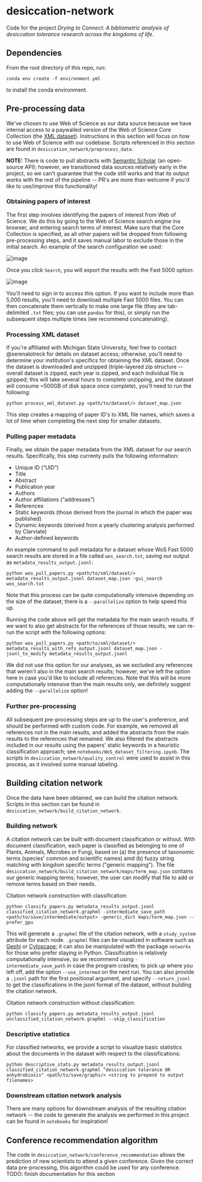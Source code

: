 # desiccation-network
Code for the project *Drying to Connect: A bibliometric analysis of desiccation tolerance research across the kingdoms of life*.

## Dependencies
From the root directory of this repo, run:
```
conda env create -f environment.yml
```
to install the conda environment.

## Pre-processing data
We've chosen to use Web of Science as our data source because we have internal access to a paywalled version of the Web of Science Core Collection (the [XML dataset](https://clarivate.libguides.com/rawdata)). Instructions in this section will focus on how to use Web of Science with our codebase. Scripts referenced in this section are found in `desiccation_network/preprocess_data`.

**NOTE:** There is code to pull abstracts with [Semantic Scholar](semanticscholar.org) (an open-source API); however, we transitioned data sources relatively early in the project, so we can't guarantee that the code still works and that its output works with the rest of the pipeline -- PR's are more than welcome if you'd like to use/improve this functionality!

### Obtaining papers of interest
The first step involves identifying the papers of interest from Web of Science. We do this by going to the Web of Science search engine ina  browser, and entering search terms of interest. Make sure that the Core Collection is specified, as all other papers will be dropped from following pre-processing steps, and it saves manual labor to exclude those in the initial search. An example of the search configuration we used:

![image](https://github.com/serenalotreck/desiccation-network/assets/41377532/333d11b4-78d8-45f2-8c7b-c044d2aee6bb)

Once you click `Search`, you will export the results with the Fast 5000 option:

![image](https://github.com/serenalotreck/desiccation-network/assets/41377532/be07aa5e-65b2-4a69-9e47-d961d8ddfbf7)

You'll need to sign in to access this option. If you want to include more than 5,000 results, you'll need to download multiple Fast 5000 files. You can then concatenate them vertically to make one large file (they are tab-delimited `.txt` files; you can use `pandas` for this), or simply run the subsequent steps multiple times (we recommend concatenating).

### Processing XML dataset
If you're affiliated with Michigan State University, feel free to contact @serenalotreck for details on dataset access; otherwise, you'll need to determine your institution's specifics for obtaining the XML dataset. Once the dataset is downloaded and unzipped (triple-layered zip structure -- overall dataset is zipped, each year is zipped, and each individual file is gzipped; this will take several hours to complete unzipping, and the dataset will consume ~500GB of disk space once complete), you'll need to run the following:

```
python process_xml_dataset.py <path/to/dataset/> dataset_map.json
```
This step creates a mapping of paper ID's to XML file names, which saves a lot of time when completing the next step for smaller datasets.

### Pulling paper metadata

Finally, we obtain the paper metadata from the XML dataset for our search results. Specifically, this step currenty pulls the following information:
* Unique ID (“UID”)
* Title
* Abstract
* Publication year
* Authors
* Author affiliations (“addresses”)
* References
* Static keywords (those derived from the journal in which the paper was published)
* Dynamic keywords (derived from a yearly clustering analysis performed by Clarviate)
* Author-defined keywords

An example command to pull metadata for a dataset whose WoS Fast 5000 search results are stored in a file called `wos_search.txt`, saving our output as `metadata_results_output.jsonl`:

```
python wos_pull_papers.py <path/to/xml/dataset/> metadata_results_output.jsonl dataset_map.json -gui_search wos_search.txt
```

Note that this process can be quite computationally intensive depending on the size of the dataset; there is a `--parallelize` option to help speed this up.

Running the code above will get the metadata for the main search results. If we want to also get abstracts for the references of those results, we can re-run the script with the following options:

```
python wos_pull_papers.py <path/to/xml/dataset/> metadata_results_with_refs_output.jsonl dataset_map.json -jsonl_to_modify metadata_results_output.jsonl
```
We did not use this option for our analyses, as we excluded any references that weren't also in the main search results; however, we've left the option here in case you'd like to include all references. Note that this will be more computationally intensive than the main results only, we definitely suggest adding the `--parallelize` option!

### Further pre-processing
All subsequent pre-processing steps are up to the user's preference, and should be performed with custom code. For example, we removed all references not in the main results, and added the abstracts from the main results to the references that remained. We also filtered the abstracts included in our results using the papers' static keywords in a heuristic classification approach; see `notebooks/WoS_dataset_filtering.ipynb`. The scripts in `desiccation_network/quality_control` were used to assist in this process, as it involved some manual labeling.

## Building citation network
Once the data have been obtained, we can build the citation network. Scripts in this section can be found in `desiccation_network/build_citation_network`.

### Building network
A citation network can be built with document classification or without. With document classification, each paper is classified as belonging to one of Plants, Animals, Microbes or Fungi, based on (a) the presence of taxonomic terms (species' common and scientific names) amd (b) fuzzy string matching with kingdom specific terms ("generic mapping"). The file `desiccation_network/build_citation_network/maps/term_map.json` contains our generic mapping terms; however, the user can modify that file to add or remove terms based on their needs.

Citation network construction with classification:
```
python classify_papers.py metadata_results_output.jsonl classified_citation_network.graphml -intermediate_save_path <path/to/save/intermediate/output> -generic_dict maps/term_map.json --prefer_gpu
```
This will generate a `.graphml` file of the citation network, with a `study_system` attribute for each node. `.graphml` files can be visualized in software such as [Gephi](https://gephi.org/) or [Cytoscape](https://cytoscape.org/); it can also be manipulated with the package `networkx` for those who prefer staying in Python. Classification is relatively computationally intensive, so we recommend using `-intermediate_save_path` in case the program crashes; to pick up where you left off, add the option `--use_intermed` on the next run. You can also provide a `.jsonl` path for the first positional argument, and specify `--return_jsonl` to get the classifications in the jsonl format of the dataset, without building the citation network.

Citation network construction without classification:
```
python classify_papers.py metadata_results_output.jsonl unclassified_citation_network.graphml --skip_classification
```

### Descriptive statistics
For classified networks, we provide a script to visualize basic statistics about the documents in the dataset with respect to the classifications:
```
python descriptive_stats.py metadata_results_output.jsonl classified_citation_network.graphml "desiccation tolerance OR anhydrobiosis" <path/to/save/graphs/> <string to prepend to output filenames>
```

### Downstream citation network analysis
There are many options for downstream analysis of the resulting citation network -- the code to generate the analysis we performed in this project can be found in `notebooks` for inspiration!

## Conference recommendation algorithm
The code in `desiccation_network/conference_recommendation` allows the prediction of new scientists to attend a given conference. Given the correct data pre-processing, this algorithm could be used for any conference.
TODO: finish documentation for this section
